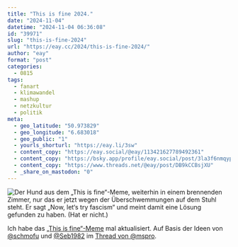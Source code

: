 ```yaml
---
title: "This is fine 2024."
date: "2024-11-04"
datetime: "2024-11-04 06:36:08"
id: "39971"
slug: "this-is-fine-2024"
url: "https://eay.cc/2024/this-is-fine-2024/"
author: "eay"
format: "post"
categories:
  - 0815
tags:
  - fanart
  - klimawandel
  - mashup
  - netzkultur
  - politik
meta:
  - geo_latitude: "50.973829"
  - geo_longitude: "6.683018"
  - geo_public: "1"
  - yourls_shorturl: "https://eay.li/3sw"
  - content_copy: "https://eay.social/@eay/113421627789492361"
  - content_copy: "https://bsky.app/profile/eay.social/post/3la3f6nmqyp2t"
  - content_copy: "https://www.threads.net/@eay/post/DB9kCCBsjXU"
  - _share_on_mastodon: "0"
---
```


![Der Hund aus dem „This is fine“-Meme, weiterhin in einem brennenden Zimmer, nur das er jetzt wegen der Überschwemmungen auf dem Stuhl steht. Er sagt „Now, let‘s try fascism“ und meint damit eine Lösung gefunden zu haben. (Hat er nicht.)](https://eay.cc/uploads/2024/this-is-fine-2024.png)

Ich habe das [„This is fine“-Meme](https://knowyourmeme.com/memes/this-is-fine) mal aktualisiert. Auf Basis der Ideen von [@schmofu](https://chaos.social/@schmofu) und [@Seb1982](https://norden.social/@Seb1982) im [Thread von @mspro](https://fnordon.de/@mspro/113406266171681889).
